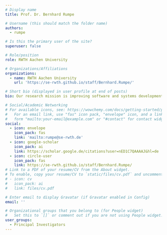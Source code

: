 ```yaml
---
# Display name
title: Prof. Dr. Bernhard Rumpe

# Username (this should match the folder name)
authors:
  - rumpe

# Is this the primary user of the site?
superuser: false

# Role/position
role: RWTH Aachen University

# Organizations/Affiliations
organizations:
  - name: RWTH Aachen University
    url: 'https://se-rwth.github.io/staff/Bernhard.Rumpe/'

# Short bio (displayed in user profile at end of posts)
bio: Our research mission is improving software and systems development by identifying methods, concepts, tools and infrastructures for innovative and efficient incremental development of software and software intensive high quality systems in less time while flexibly integrating evolving requirements.

# Social/Academic Networking
# For available icons, see: https://wowchemy.com/docs/getting-started/page-builder/#icons
#   For an email link, use "fas" icon pack, "envelope" icon, and a link in the
#   form "mailto:your-email@example.com" or "#contact" for contact widget.
social:
  - icon: envelope
    icon_pack: fas
    link: 'mailto:rumpe@se-rwth.de'
  - icon: google-scholar
    icon_pack: ai
    link: https://scholar.google.de/citations?user=nED1C7QAAAAJ&hl=de
  - icon: circle-user
    icon_pack: fas
    link: https://se-rwth.github.io/staff/Bernhard.Rumpe/
# Link to a PDF of your resume/CV from the About widget.
# To enable, copy your resume/CV to `static/files/cv.pdf` and uncomment the lines below.
# - icon: cv
#   icon_pack: ai
#   link: files/cv.pdf

# Enter email to display Gravatar (if Gravatar enabled in Config)
email: ''

# Organizational groups that you belong to (for People widget)
#   Set this to `[]` or comment out if you are not using People widget.
user_groups:
  - Principal Investigators
---
```


